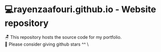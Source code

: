 # 💻rayenzaafouri.github.io - Website repository

 🪑 This repository hosts the source code for my portfolio.\
 🌟 Please consider giving github stars ^^ \